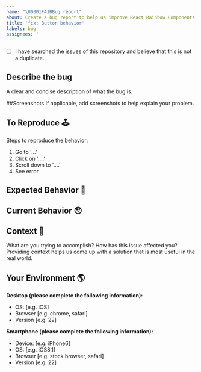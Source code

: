 ```yaml
---
name: "\U0001F41BBug report"
about: Create a bug report to help us improve React Rainbow Components
title: 'fix: Button behavior'
labels: bug
assignees: ''
---
```


<!-- Provide a general summary of the issue in the Title above -->

<!--
    Thank you very much for contributing to React Rainbow Components by creating an issue! ❤️
    To avoid duplicate issues we ask you to check off the following.
-->

<!-- Checked checkbox should look like this: [x] -->

-   [ ] I have searched the [issues](https://github.com/nexxtway/react-rainbow/issues) of this repository and believe that this is not a duplicate.

## Describe the bug

A clear and concise description of what the bug is.

##Screenshots
If applicable, add screenshots to help explain your problem.

## To Reproduce 🕹

Steps to reproduce the behavior:

1. Go to '...'
2. Click on '....'
3. Scroll down to '....'
4. See error

## Expected Behavior 🤔

<!---
    A clear and concise description of what you expected to happen.
-->

## Current Behavior 😯

<!---
    Describe what happens instead of the expected behavior.
-->

## Context 🔦

What are you trying to accomplish? How has this issue affected you?
Providing context helps us come up with a solution that is most useful in the real world.

## Your Environment 🌎

<!---
    Include as many relevant details about the environment with which you experienced the bug.
-->

**Desktop (please complete the following information):**

-   OS: [e.g. iOS]
-   Browser [e.g. chrome, safari]
-   Version [e.g. 22]

**Smartphone (please complete the following information):**

-   Device: [e.g. iPhone6]
-   OS: [e.g. iOS8.1]
-   Browser [e.g. stock browser, safari]
-   Version [e.g. 22]
